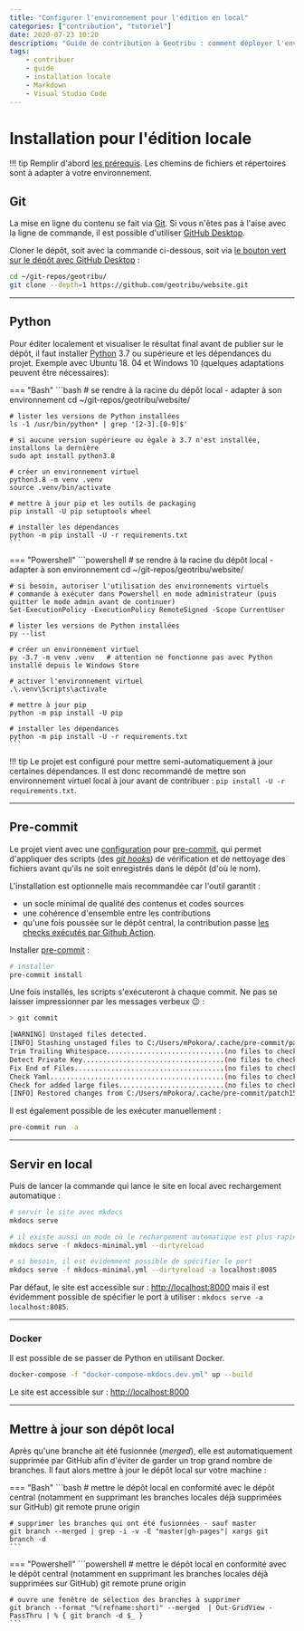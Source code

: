 ```yaml
---
title: "Configurer l'environnement pour l'édition en local"
categories: ["contribution", "tutoriel"]
date: 2020-07-23 10:20
description: "Guide de contribution à Geotribu : comment déployer l'environnment local idéal pour la contribuer."
tags:
    - contribuer
    - guide
    - installation locale
    - Markdown
    - Visual Studio Code
---
```


# Installation pour l'édition locale

!!! tip
    Remplir d'abord [les prérequis](../../requirements).
    Les chemins de fichiers et répertoires sont à adapter à votre environnement.

## Git

La mise en ligne du contenu se fait via [Git]. Si vous n'êtes pas à l'aise avec la ligne de commande, il est possible d'utiliser [GitHub Desktop].

Cloner le dépôt, soit avec la commande ci-dessous, soit via [le bouton vert sur le dépôt avec GitHub Desktop](https://github.com/geotribu/website) :

```bash
cd ~/git-repos/geotribu/
git clone --depth=1 https://github.com/geotribu/website.git
```

----

## Python

Pour éditer localement et visualiser le résultat final avant de publier sur le dépôt, il faut installer [Python] 3.7 ou supérieure et les dépendances du projet. Exemple avec Ubuntu 18. 04 et Windows 10 (quelques adaptations peuvent être nécessaires):

<!-- markdownlint-disable MD046 -->
=== "Bash"
    ```bash
    # se rendre à la racine du dépôt local - adapter à son environnement
    cd ~/git-repos/geotribu/website/

    # lister les versions de Python installées
    ls -1 /usr/bin/python* | grep '[2-3].[0-9]$'

    # si aucune version supérieure ou égale à 3.7 n'est installée, installons la dernière
    sudo apt install python3.8

    # créer un environnement virtuel
    python3.8 -m venv .venv
    source .venv/bin/activate

    # mettre à jour pip et les outils de packaging
    pip install -U pip setuptools wheel

    # installer les dépendances
    python -m pip install -U -r requirements.txt
    ```

=== "Powershell"
    ```powershell
    # se rendre à la racine du dépôt local - adapter à son environnement
    cd ~/git-repos/geotribu/website/

    # si besoin, autoriser l'utilisation des environnements virtuels
    # commande à exécuter dans Powershell en mode administrateur (puis quitter le mode admin avant de continuer)
    Set-ExecutionPolicy -ExecutionPolicy RemoteSigned -Scope CurrentUser

    # lister les versions de Python installées
    py --list

    # créer un environnement virtuel
    py -3.7 -m venv .venv   # attention ne fonctionne pas avec Python installé depuis le Windows Store

    # activer l'environnement virtuel
    .\.venv\Scripts\activate

    # mettre à jour pip
    python -m pip install -U pip

    # installer les dépendances
    python -m pip install -U -r requirements.txt
    ```
<!-- markdownlint-enable MD046 -->

!!! tip
    Le projet est configuré pour mettre semi-automatiquement à jour certaines dépendances. Il est donc recommandé de  mettre son environnement virtuel local à jour avant de contribuer : `pip install -U -r requirements.txt`.

----

## Pre-commit

Le projet vient avec une [configuration](https://github.com/geotribu/website/blob/master/.pre-commit-config.yaml) pour [pre-commit], qui permet d'appliquer des scripts (des [_git hooks_](https://git-scm.com/book/fr/v2/Personnalisation-de-Git-Crochets-Git)) de vérification et de nettoyage des fichiers avant qu'ils ne soit enregistrés dans le dépôt (d'où le nom).

L'installation est optionnelle mais recommandée car l'outil garantit :

- un socle minimal de qualité des contenus et codes sources
- une cohérence d'ensemble entre les contributions
- qu'une fois poussée sur le dépôt central, la contribution passe [les checks exécutés par Github Action](https://github.com/geotribu/website/actions?query=workflow%3A%22Code+Rules+Checker%22).

Installer [pre-commit] :

```bash
# installer
pre-commit install
```

Une fois installés, les scripts s'exécuteront à chaque commit. Ne pas se laisser impressionner par les messages verbeux :wink: :

```bash
> git commit

[WARNING] Unstaged files detected.
[INFO] Stashing unstaged files to C:/Users/mPokora/.cache/pre-commit/patch1588143245.
Trim Trailing Whitespace.............................(no files to check)Skipped
Detect Private Key...................................(no files to check)Skipped
Fix End of Files.....................................(no files to check)Skipped
Check Yaml...........................................(no files to check)Skipped
Check for added large files..........................(no files to check)Skipped
[INFO] Restored changes from C:/Users/mPokora/.cache/pre-commit/patch1588143245.
```

Il est également possible de les exécuter manuellement :

```bash
pre-commit run -a
```

----

## Servir en local

Puis de lancer la commande qui lance le site en local avec rechargement automatique :

```bash
# servir le site avec mkdocs
mkdocs serve

# il existe aussi un mode où le rechargement automatique est plus rapide mais ne concerne que la page modifiée
mkdocs serve -f mkdocs-minimal.yml --dirtyreload

# si besoin, il est évidemment possible de spécifier le port
mkdocs serve -f mkdocs-minimal.yml --dirtyreload -a localhost:8085
```

Par défaut, le site est accessible sur : <http://localhost:8000> mais il est évidemment possible de spécifier le port à utiliser : `mkdocs serve -a localhost:8085`.

----

### Docker

Il est possible de se passer de Python en utilisant Docker.

```bash
docker-compose -f "docker-compose-mkdocs.dev.yml" up --build
```

Le site est accessible sur : <http://localhost:8000>

----

## Mettre à jour son dépôt local

Après qu'une branche ait été fusionnée (*merged*), elle est automatiquement supprimée par GitHub afin d'éviter de garder un trop grand nombre de branches. Il faut alors mettre à jour le dépôt local sur votre machine :

<!-- markdownlint-disable MD046 -->
=== "Bash"
    ```bash
    # mettre le dépôt local en conformité avec le dépôt central (notamment en supprimant les branches locales déjà supprimées sur GitHub)
    git remote prune origin

    # supprimer les branches qui ont été fusionnées - sauf master
    git branch --merged | grep -i -v -E "master|gh-pages"| xargs git branch -d
    ```

=== "Powershell"
    ```powershell
    # mettre le dépôt local en conformité avec le dépôt central (notamment en supprimant les branches locales déjà supprimées sur GitHub)
    git remote prune origin

    # ouvre une fenêtre de sélection des branches à supprimer
    git branch --format "%(refname:short)" --merged  | Out-GridView -PassThru | % { git branch -d $_ }
    ```
<!-- markdownlint-enable MD046 -->

<!-- Hyperlinks reference -->
[Git]: https://git-scm.com/download/
[GitHub Desktop]: https://desktop.github.com/
[GitHub]: https://help.github.com/en/github/writing-on-github
[markdown]: https://fr.wikipedia.org/wiki/Markdown
[MkDocs / Material]: https://squidfunk.github.io/mkdocs-material/specimen/
[pre-commit]: https://pre-commit.com/
[Python]: https://docs.python.org/fr/3/tutorial/
[StackEdit]: https://stackedit.io/
[Visual Studio Code]: https://github.com/DavidAnson/vscode-markdownlint#intro
